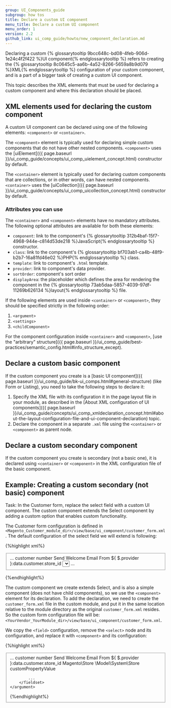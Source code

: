 ```yaml
---
group: UI_Components_guide
subgroup: how tos
title: Declare a custom UI component
menu_title: Declare a custom UI component
menu_order: 1
version: 2.2
github_link: ui_comp_guide/howto/new_component_declaration.md
---
```


Declaring a custom {% glossarytooltip 9bcc648c-bd08-4feb-906d-1e24c4f2f422 %}UI component{% endglossarytooltip %} refers to creating the {% glossarytooltip 8c0645c5-aa6b-4a52-8266-5659a8b9d079 %}XML{% endglossarytooltip %} configuration of your custom component, and is a part of a bigger task of creating a custom UI component.

This topic describes the XML elements that must be used for declaring a custom component and where this declaration should be placed.  

## XML elements used for declaring the custom component

A custom UI component can be declared using one of the following elements: `<component>` or `<container>`.

The `<component>` element is typically used for declaring simple custom components that do not have other nested components. `<component>` uses the [uiElement]({{ page.baseurl }}/ui_comp_guide/concepts/ui_comp_uielement_concept.html) constructor by default.

The `<container>` element is typically used for declaring custom components that are collections, or in other words, can have nested components. `<container>` uses the [uiCollection]({{ page.baseurl }}/ui_comp_guide/concepts/ui_comp_uicollection_concept.html) constructor by default.

### Attributes you can use
The `<container>` and `<component>` elements have no mandatory attributes. The following optional attributes are available for both these elements:

- `component`: link to the component's {% glossarytooltip 312b4baf-15f7-4968-944e-c814d53de218 %}JavaScript{% endglossarytooltip %} constructor.
- `class`: link to the component's {% glossarytooltip bf703ab1-ca4b-48f9-b2b7-16a81fd46e02 %}PHP{% endglossarytooltip %} class.
- `template`: link to component's `.html` template.
- `provider`: link to component's data provider.
- `sortOrder`: component's sort order
- `displayArea`: the placeholder which defines the area for rendering the component in the {% glossarytooltip 73ab5daa-5857-4039-97df-11269b626134 %}layout{% endglossarytooltip %} file.

<div class="bs-callout bs-callout-warning" markdown="1">

If the following elements are used inside `<container>` or `<component>`, they should be specified strictly in the following order:

1.  `<argument>`
2.  `<settings>`
3.  `<childComponent>`

For the component configuration inside `<container>` and `<component>`, [use the "arbitrary" structure]({{ page.baseurl }}/ui_comp_guide/best-practices/semantic_config.html#info_structure_except).
</div>

## Declare a custom basic component 

If the custom component you create is a [basic UI component]({{ page.baseurl }}/ui_comp_guide/bk-ui_comps.html#general-structure) (like Form or Listing), you need to take the following steps to declare it:

1. Specify the XML file with its configuration it in the page layout file in your module, as described in the [About XML сonfiguration of UI сomponents]({{ page.baseurl }}/ui_comp_guide/concepts/ui_comp_xmldeclaration_concept.html#about-the-layout-configuration-file-and-ui-component-declaration) topic.
2. Declare the component in a separate `.xml` file using the `<container>` or `<component>` as parent node.

## Declare a custom secondary component 

If the custom component you create is secondary (not a basic one), it is declared using  `<container>` or `<component>` in the XML configuration file of the basic component.

## Example: Creating a custom secondary (not basic) component 
Task: In the Customer form, replace the select field with a custom UI component. The custom component extends the Select component by adding a custom option that enables custom functionality. 

The Customer form configuration is defined in `<Magento_Customer_module_dir>/view/base/ui_component/customer_form.xml`. The default configuration of the select field we will extend is following:

{%highlight xml%}
<form xmlns:xsi="http://www.w3.org/2001/XMLSchema-instance" xsi:noNamespaceSchemaLocation="urn:magento:module:Magento_Ui:etc/ui_configuration.xsd">
    <argument name="data" xsi:type="array">
        <fieldset name="customer">
...
            <field name="sendemail_store_id" formElement="select">
                <argument name="data" xsi:type="array">
                    <item name="config" xsi:type="array">
                        <item name="source" xsi:type="string">customer</item>
                        </item>
                </argument>
                <settings>
                    <dataType>number</dataType>
                    <label translate="true">Send Welcome Email From</label>
                    <imports>
                        <link name="value">${ $.provider }:data.customer.store_id</link>
                    </imports>
                </settings>
                <formElements>
                    <select>
                       <settings>
                           <options class="Magento\Store\Model\System\Store"/>
                       </settings>
                    </select>
                </formElements>
            </field>
            ...
        </fieldset>
    </argument>
</form>
{%endhighlight%}

The custom component we create extends Select, and is also a simple component (does not have child components), so we use the `<component>` element for its declaration. To add the declaration, we need to create the `customer_form.xml` file in the custom module, and put it in the same location relative to the module directory as the original `customer_form.xml` resides. So the custom form configuration file will be: `<YourVendor_YourModule_dir>/view/base/ui_component/customer_form.xml`.

We copy the `<field>` configuration, remove the `<select>` node and its configuration, and replace it with `<component>` and its configuration:

{%highlight xml%}
<form xmlns:xsi="http://www.w3.org/2001/XMLSchema-instance" xsi:noNamespaceSchemaLocation="urn:magento:module:Magento_Ui:etc/ui_configuration.xsd">
    <argument name="data" xsi:type="array">
        <fieldset name="customer">
            ...
            <field name="sendemail_store_id" formElement="my_select">
                <argument name="data" xsi:type="array">
                    <item name="config" xsi:type="array">
                        <item name="source" xsi:type="string">customer</item>
                    </item>
                </argument>
                <settings>
                    <dataType>number</dataType>
                    <label translate="true">Send Welcome Email From</label>
                    <imports>
                        <link name="value">${ $.provider }:data.customer.store_id</link>
                    </imports>
                </settings>
                <formElements>
                    <component name="my_select"
	                    	   component="path/to/the/custom/JS_component" 
                        	   template="path/to/the/custom/html_template">
                        <arguments name="data" xsi:type="array">
                            <item name="options" xsi:type="">Magento\Store            \Model\System\Store</item>
                            <item name="config" xsi:type="array">
                                <item name="customPropertyName" xsi:type="string">customPropertyValue</item>
                            </item>
                        </arguments>
                    </component>
                </formElements>
            </field>

            ...
        </fieldset>
    </argument>
</form>
{%endhighlight%}

